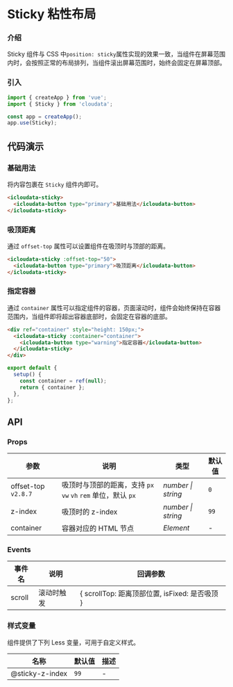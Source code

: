 # Sticky 粘性布局

### 介绍

Sticky 组件与 CSS 中`position: sticky`属性实现的效果一致，当组件在屏幕范围内时，会按照正常的布局排列，当组件滚出屏幕范围时，始终会固定在屏幕顶部。

### 引入

```js
import { createApp } from 'vue';
import { Sticky } from 'cloudata';

const app = createApp();
app.use(Sticky);
```

## 代码演示

### 基础用法

将内容包裹在 `Sticky` 组件内即可。

```html
<icloudata-sticky>
  <icloudata-button type="primary">基础用法</icloudata-button>
</icloudata-sticky>
```

### 吸顶距离

通过 `offset-top` 属性可以设置组件在吸顶时与顶部的距离。

```html
<icloudata-sticky :offset-top="50">
  <icloudata-button type="primary">吸顶距离</icloudata-button>
</icloudata-sticky>
```

### 指定容器

通过 `container` 属性可以指定组件的容器，页面滚动时，组件会始终保持在容器范围内，当组件即将超出容器底部时，会固定在容器的底部。

```html
<div ref="container" style="height: 150px;">
  <icloudata-sticky :container="container">
    <icloudata-button type="warning">指定容器</icloudata-button>
  </icloudata-sticky>
</div>
```

```js
export default {
  setup() {
    const container = ref(null);
    return { container };
  },
};
```

## API

### Props

| 参数 | 说明 | 类型 | 默认值 |
| --- | --- | --- | --- |
| offset-top `v2.8.7` | 吸顶时与顶部的距离，支持 `px` `vw` `vh` `rem` 单位，默认 `px` | _number \| string_ | `0` |
| z-index | 吸顶时的 z-index | _number \| string_ | `99` |
| container | 容器对应的 HTML 节点 | _Element_ | - |

### Events

| 事件名 | 说明       | 回调参数                                       |
| ------ | ---------- | ---------------------------------------------- |
| scroll | 滚动时触发 | { scrollTop: 距离顶部位置, isFixed: 是否吸顶 } |

### 样式变量

组件提供了下列 Less 变量，可用于自定义样式。

| 名称            | 默认值 | 描述 |
| --------------- | ------ | ---- |
| @sticky-z-index | `99`   | -    |
